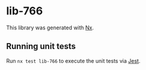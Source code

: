 # lib-766

This library was generated with [Nx](https://nx.dev).

## Running unit tests

Run `nx test lib-766` to execute the unit tests via [Jest](https://jestjs.io).

